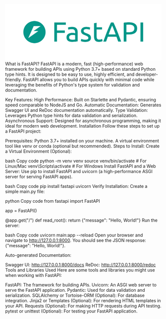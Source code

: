 ![alt text](image-1.png)
What is FastAPI?
FastAPI is a modern, fast (high-performance) web framework for building APIs using Python 3.7+ based on standard Python type hints. It is designed to be easy to use, highly efficient, and developer-friendly. FastAPI allows you to build APIs quickly with minimal code while leveraging the benefits of Python's type system for validation and documentation.

Key Features:
High Performance: Built on Starlette and Pydantic, ensuring speed comparable to NodeJS and Go.
Automatic Documentation: Generates Swagger UI and ReDoc documentation automatically.
Type Validation: Leverages Python type hints for data validation and serialization.
Asynchronous Support: Designed for asynchronous programming, making it ideal for modern web development.
Installation
Follow these steps to set up a FastAPI project:

Prerequisites:
Python 3.7+ installed on your machine.
A virtual environment tool like venv or conda (optional but recommended).
Steps to Install:
Create a Virtual Environment (Optional):

bash
Copy code
python -m venv venv
source venv/bin/activate   # For Linux/Mac
venv\Scripts\activate      # For Windows
Install FastAPI and a Web Server: Use pip to install FastAPI and uvicorn (a high-performance ASGI server for serving FastAPI apps).

bash
Copy code
pip install fastapi uvicorn
Verify Installation: Create a simple main.py file:

python
Copy code
from fastapi import FastAPI

app = FastAPI()

@app.get("/")
def read_root():
    return {"message": "Hello, World!"}
Run the server:

bash
Copy code
uvicorn main:app --reload
Open your browser and navigate to http://127.0.0.1:8000. You should see the JSON response: {"message": "Hello, World!"}.

Auto-generated Documentation:

Swagger UI: http://127.0.0.1:8000/docs
ReDoc: http://127.0.0.1:8000/redoc
Tools and Libraries Used
Here are some tools and libraries you might use when working with FastAPI:

FastAPI: The framework for building APIs.
Uvicorn: An ASGI web server to serve the FastAPI application.
Pydantic: Used for data validation and serialization.
SQLAlchemy or Tortoise-ORM (Optional): For database integration.
Jinja2 or Templates (Optional): For rendering HTML templates in your API.
Requests (Optional): For making HTTP requests during API testing.
pytest or unittest (Optional): For testing your FastAPI application.